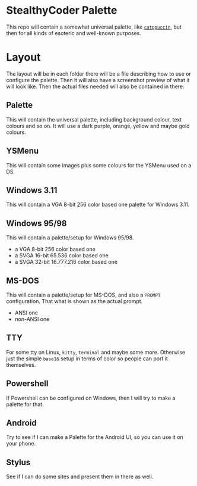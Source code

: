 # StealthyCoder Palette

This repo will contain a somewhat universal palette, like [`catppuccin`](https://github.com/catppuccin), but then for all kinds of esoteric and well-known purposes.

# Layout

The layout will be in each folder there will be a file describing how to use or configure the palette. Then it will also have a screenshot preview of what it will look like.
Then the actual files needed will also be contained in there.

## Palette

This will contain the universal palette, including background colour, text colours and so on.
It will use a dark purple, orange, yellow and maybe gold colours.

## YSMenu

This will contain some images plus some colours for the YSMenu used on a DS.

## Windows 3.11

This will contain a VGA 8-bit 256 color based one palette for Windows 3.11.

## Windows 95/98

This will contain a palette/setup for Windows 95/98.

- a VGA 8-bit 256 color based one
- a SVGA 16-bit 65.536 color based one
- a SVGA 32-bit 16.777.216 color based one

## MS-DOS

This will contain a palette/setup for MS-DOS, and also a `PROMPT` configuration.
That what is shown as the actual prompt.

- ANSI one
- non-ANSI one

## TTY

For some tty on Linux, `kitty`, `terminal` and maybe some more. Otherwise just the simple `base16` setup in terms of color so people can port it themselves.

## Powershell

If Powershell can be configured on Windows, then I will try to make a palette for that.

## Android

Try to see if I can make a Palette for the Android UI, so you can use it on your phone.

## Stylus

See if I can do some sites and present them in there as well.
